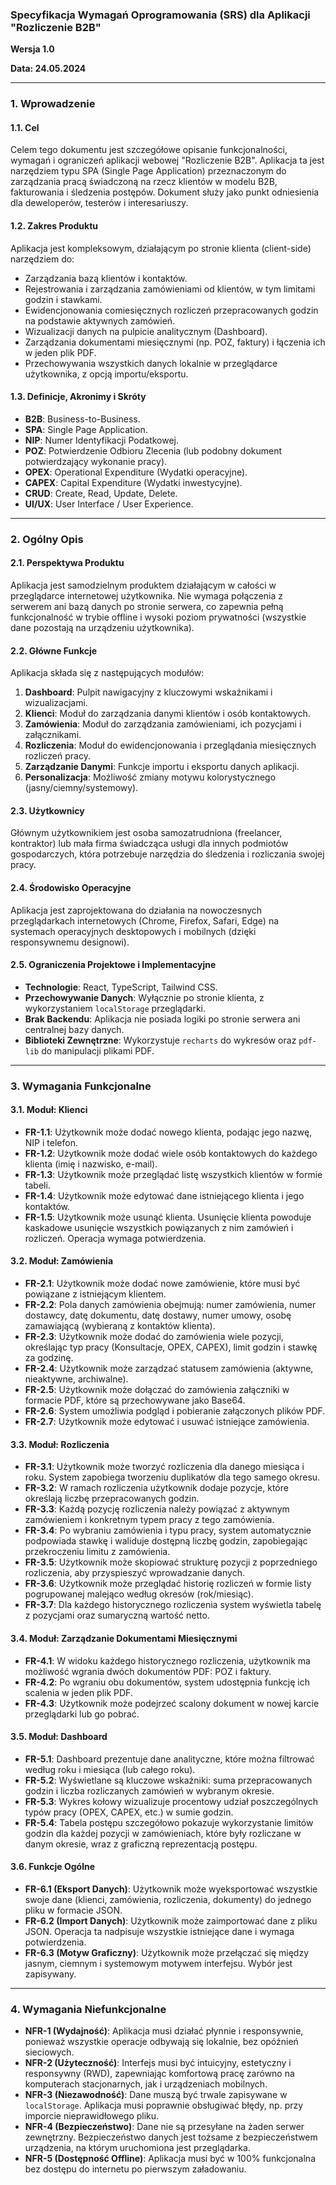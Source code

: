 ### **Specyfikacja Wymagań Oprogramowania (SRS) dla Aplikacji "Rozliczenie B2B"**

**Wersja 1.0**

**Data: 24.05.2024**

---

### **1. Wprowadzenie**

#### **1.1. Cel**
Celem tego dokumentu jest szczegółowe opisanie funkcjonalności, wymagań i ograniczeń aplikacji webowej "Rozliczenie B2B". Aplikacja ta jest narzędziem typu SPA (Single Page Application) przeznaczonym do zarządzania pracą świadczoną na rzecz klientów w modelu B2B, fakturowania i śledzenia postępów. Dokument służy jako punkt odniesienia dla deweloperów, testerów i interesariuszy.

#### **1.2. Zakres Produktu**
Aplikacja jest kompleksowym, działającym po stronie klienta (client-side) narzędziem do:
*   Zarządzania bazą klientów i kontaktów.
*   Rejestrowania i zarządzania zamówieniami od klientów, w tym limitami godzin i stawkami.
*   Ewidencjonowania comiesięcznych rozliczeń przepracowanych godzin na podstawie aktywnych zamówień.
*   Wizualizacji danych na pulpicie analitycznym (Dashboard).
*   Zarządzania dokumentami miesięcznymi (np. POZ, faktury) i łączenia ich w jeden plik PDF.
*   Przechowywania wszystkich danych lokalnie w przeglądarce użytkownika, z opcją importu/eksportu.

#### **1.3. Definicje, Akronimy i Skróty**
*   **B2B**: Business-to-Business.
*   **SPA**: Single Page Application.
*   **NIP**: Numer Identyfikacji Podatkowej.
*   **POZ**: Potwierdzenie Odbioru Zlecenia (lub podobny dokument potwierdzający wykonanie pracy).
*   **OPEX**: Operational Expenditure (Wydatki operacyjne).
*   **CAPEX**: Capital Expenditure (Wydatki inwestycyjne).
*   **CRUD**: Create, Read, Update, Delete.
*   **UI/UX**: User Interface / User Experience.

---

### **2. Ogólny Opis**

#### **2.1. Perspektywa Produktu**
Aplikacja jest samodzielnym produktem działającym w całości w przeglądarce internetowej użytkownika. Nie wymaga połączenia z serwerem ani bazą danych po stronie serwera, co zapewnia pełną funkcjonalność w trybie offline i wysoki poziom prywatności (wszystkie dane pozostają na urządzeniu użytkownika).

#### **2.2. Główne Funkcje**
Aplikacja składa się z następujących modułów:
1.  **Dashboard**: Pulpit nawigacyjny z kluczowymi wskaźnikami i wizualizacjami.
2.  **Klienci**: Moduł do zarządzania danymi klientów i osób kontaktowych.
3.  **Zamówienia**: Moduł do zarządzania zamówieniami, ich pozycjami i załącznikami.
4.  **Rozliczenia**: Moduł do ewidencjonowania i przeglądania miesięcznych rozliczeń pracy.
5.  **Zarządzanie Danymi**: Funkcje importu i eksportu danych aplikacji.
6.  **Personalizacja**: Możliwość zmiany motywu kolorystycznego (jasny/ciemny/systemowy).

#### **2.3. Użytkownicy**
Głównym użytkownikiem jest osoba samozatrudniona (freelancer, kontraktor) lub mała firma świadcząca usługi dla innych podmiotów gospodarczych, która potrzebuje narzędzia do śledzenia i rozliczania swojej pracy.

#### **2.4. Środowisko Operacyjne**
Aplikacja jest zaprojektowana do działania na nowoczesnych przeglądarkach internetowych (Chrome, Firefox, Safari, Edge) na systemach operacyjnych desktopowych i mobilnych (dzięki responsywnemu designowi).

#### **2.5. Ograniczenia Projektowe i Implementacyjne**
*   **Technologie**: React, TypeScript, Tailwind CSS.
*   **Przechowywanie Danych**: Wyłącznie po stronie klienta, z wykorzystaniem `localStorage` przeglądarki.
*   **Brak Backendu**: Aplikacja nie posiada logiki po stronie serwera ani centralnej bazy danych.
*   **Biblioteki Zewnętrzne**: Wykorzystuje `recharts` do wykresów oraz `pdf-lib` do manipulacji plikami PDF.

---

### **3. Wymagania Funkcjonalne**

#### **3.1. Moduł: Klienci**
*   **FR-1.1**: Użytkownik może dodać nowego klienta, podając jego nazwę, NIP i telefon.
*   **FR-1.2**: Użytkownik może dodać wiele osób kontaktowych do każdego klienta (imię i nazwisko, e-mail).
*   **FR-1.3**: Użytkownik może przeglądać listę wszystkich klientów w formie tabeli.
*   **FR-1.4**: Użytkownik może edytować dane istniejącego klienta i jego kontaktów.
*   **FR-1.5**: Użytkownik może usunąć klienta. Usunięcie klienta powoduje kaskadowe usunięcie wszystkich powiązanych z nim zamówień i rozliczeń. Operacja wymaga potwierdzenia.

#### **3.2. Moduł: Zamówienia**
*   **FR-2.1**: Użytkownik może dodać nowe zamówienie, które musi być powiązane z istniejącym klientem.
*   **FR-2.2**: Pola danych zamówienia obejmują: numer zamówienia, numer dostawcy, datę dokumentu, datę dostawy, numer umowy, osobę zamawiającą (wybieraną z kontaktów klienta).
*   **FR-2.3**: Użytkownik może dodać do zamówienia wiele pozycji, określając typ pracy (Konsultacje, OPEX, CAPEX), limit godzin i stawkę za godzinę.
*   **FR-2.4**: Użytkownik może zarządzać statusem zamówienia (aktywne, nieaktywne, archiwalne).
*   **FR-2.5**: Użytkownik może dołączać do zamówienia załączniki w formacie PDF, które są przechowywane jako Base64.
*   **FR-2.6**: System umożliwia podgląd i pobieranie załączonych plików PDF.
*   **FR-2.7**: Użytkownik może edytować i usuwać istniejące zamówienia.

#### **3.3. Moduł: Rozliczenia**
*   **FR-3.1**: Użytkownik może tworzyć rozliczenia dla danego miesiąca i roku. System zapobiega tworzeniu duplikatów dla tego samego okresu.
*   **FR-3.2**: W ramach rozliczenia użytkownik dodaje pozycje, które określają liczbę przepracowanych godzin.
*   **FR-3.3**: Każdą pozycję rozliczenia należy powiązać z aktywnym zamówieniem i konkretnym typem pracy z tego zamówienia.
*   **FR-3.4**: Po wybraniu zamówienia i typu pracy, system automatycznie podpowiada stawkę i waliduje dostępną liczbę godzin, zapobiegając przekroczeniu limitu z zamówienia.
*   **FR-3.5**: Użytkownik może skopiować strukturę pozycji z poprzedniego rozliczenia, aby przyspieszyć wprowadzanie danych.
*   **FR-3.6**: Użytkownik może przeglądać historię rozliczeń w formie listy pogrupowanej malejąco według okresów (rok/miesiąc).
*   **FR-3.7**: Dla każdego historycznego rozliczenia system wyświetla tabelę z pozycjami oraz sumaryczną wartość netto.

#### **3.4. Moduł: Zarządzanie Dokumentami Miesięcznymi**
*   **FR-4.1**: W widoku każdego historycznego rozliczenia, użytkownik ma możliwość wgrania dwóch dokumentów PDF: POZ i faktury.
*   **FR-4.2**: Po wgraniu obu dokumentów, system udostępnia funkcję ich scalenia w jeden plik PDF.
*   **FR-4.3**: Użytkownik może podejrzeć scalony dokument w nowej karcie przeglądarki lub go pobrać.

#### **3.5. Moduł: Dashboard**
*   **FR-5.1**: Dashboard prezentuje dane analityczne, które można filtrować według roku i miesiąca (lub całego roku).
*   **FR-5.2**: Wyświetlane są kluczowe wskaźniki: suma przepracowanych godzin i liczba rozliczanych zamówień w wybranym okresie.
*   **FR-5.3**: Wykres kołowy wizualizuje procentowy udział poszczególnych typów pracy (OPEX, CAPEX, etc.) w sumie godzin.
*   **FR-5.4**: Tabela postępu szczegółowo pokazuje wykorzystanie limitów godzin dla każdej pozycji w zamówieniach, które były rozliczane w danym okresie, wraz z graficzną reprezentacją postępu.

#### **3.6. Funkcje Ogólne**
*   **FR-6.1 (Eksport Danych)**: Użytkownik może wyeksportować wszystkie swoje dane (klienci, zamówienia, rozliczenia, dokumenty) do jednego pliku w formacie JSON.
*   **FR-6.2 (Import Danych)**: Użytkownik może zaimportować dane z pliku JSON. Operacja ta nadpisuje wszystkie istniejące dane i wymaga potwierdzenia.
*   **FR-6.3 (Motyw Graficzny)**: Użytkownik może przełączać się między jasnym, ciemnym i systemowym motywem interfejsu. Wybór jest zapisywany.

---

### **4. Wymagania Niefunkcjonalne**

*   **NFR-1 (Wydajność)**: Aplikacja musi działać płynnie i responsywnie, ponieważ wszystkie operacje odbywają się lokalnie, bez opóźnień sieciowych.
*   **NFR-2 (Użyteczność)**: Interfejs musi być intuicyjny, estetyczny i responsywny (RWD), zapewniając komfortową pracę zarówno na komputerach stacjonarnych, jak i urządzeniach mobilnych.
*   **NFR-3 (Niezawodność)**: Dane muszą być trwale zapisywane w `localStorage`. Aplikacja musi poprawnie obsługiwać błędy, np. przy imporcie nieprawidłowego pliku.
*   **NFR-4 (Bezpieczeństwo)**: Dane nie są przesyłane na żaden serwer zewnętrzny. Bezpieczeństwo danych jest tożsame z bezpieczeństwem urządzenia, na którym uruchomiona jest przeglądarka.
*   **NFR-5 (Dostępność Offline)**: Aplikacja musi być w 100% funkcjonalna bez dostępu do internetu po pierwszym załadowaniu.
